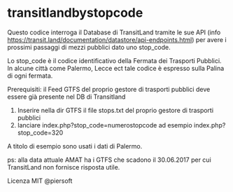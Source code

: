 # transitlandbystopcode

Questo codice interroga il Database di TransitLand tramite le sue API  (info https://transit.land/documentation/datastore/api-endpoints.html) per avere i prossimi passaggi di mezzi pubblici dato uno stop_code.

Lo stop_code è il codice identificativo della Fermata dei Trasporti Pubblici. In alcune città come Palermo, Lecce ect tale codice è espresso sulla Palina di ogni fermata. 

Prerequisiti: il Feed GTFS del proprio gestore di trasporti pubblici deve essere già presente nel DB di Transitland


1) Inserire nella dir GTFS il file stops.txt del proprio gestore di trasporti pubblici
2) lanciare index.php?stop_code=numerostopcode ad esempio index.php?stop_code=320

A titolo di esempio sono usati i dati di Palermo.

ps: alla data attuale AMAT ha i GTFS che scadono il 30.06.2017 per cui TransitLand non fornisce risposta utile.


Licenza MIT @piersoft
